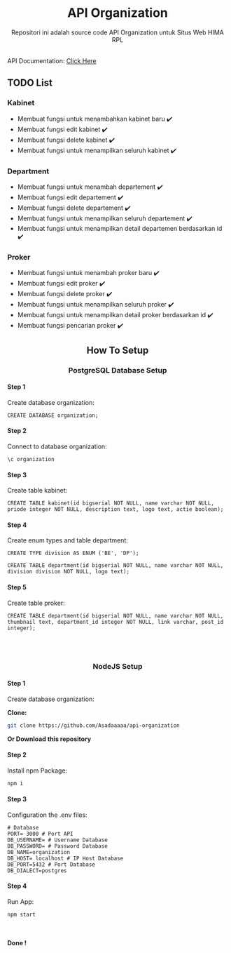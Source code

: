 
<div align="center">
  <h1>API Organization</h1>
  <p>Repositori ini adalah source code API Organization untuk Situs Web HIMA RPL</p>
</div>

<br>

<div align="left">
  API Documentation: <a href="API-docs.md">Click Here</a>
  <h2>TODO List</h2>
  <h3>Kabinet</h3>
  <ul>
    <li>Membuat fungsi untuk menambahkan kabinet baru ✔️</li>
    <li>Membuat fungsi edit kabinet ✔️</li>
    <li>Membuat fungsi delete kabinet ✔️</li>
    <li>Membuat fungsi untuk menampilkan seluruh kabinet ✔️</li>
  </ul>
  <h3>Department</h3>
  <ul>
    <li>Membuat fungsi untuk menambah departement ✔️</li>
    <li>Membuat fungsi edit departement ✔️</li>
    <li>Membuat fungsi delete departement ✔️</li>
    <li>Membuat fungsi untuk menampilkan seluruh departement ✔️</li>
    <li>Membuat fungsi untuk menampilkan detail  departemen berdasarkan id ✔️</li>
  </ul>
  <h3>Proker</h3>
  <ul>
    <li>Membuat fungsi untuk menambah proker baru ✔️</li>
    <li>Membuat fungsi edit proker ✔️</li>
    <li>Membuat fungsi delete proker ✔️</li>
    <li>Membuat fungsi untuk menampilkan seluruh proker ✔️</li>
    <li>Membuat fungsi untuk menampilkan detail proker berdasarkan id  ✔️</li>
    <li>Membuat fungsi pencarian proker ✔️</li>
  </ul>
</div>

<h2 align="center">How To Setup</h2>
<div align="left">
  <h3 align="center">PostgreSQL Database Setup</h3>
  <h4>Step 1</h4>
  <p>Create database organization:</p>

  ```postgresql
  CREATE DATABASE organization;
  ```
  
  <h4>Step 2</h4>
  <p>Connect to database organization:</p>

  ```postgresql
  \c organization
  ```
  
  <h4>Step 3</h4>
  <p>Create table kabinet:</p>
  
  ```postgresql
  CREATE TABLE kabinet(id bigserial NOT NULL, name varchar NOT NULL, priode integer NOT NULL, description text, logo text, actie boolean);
  ```
  
  <h4>Step 4</h4>
  <p>Create enum types and table department:</p>
  
  ```postgresql
  CREATE TYPE division AS ENUM ('BE', 'DP');
  ```
  ```postgresql
  CREATE TABLE department(id bigserial NOT NULL, name varchar NOT NULL, division division NOT NULL, logo text);
  ```
  
  <h4>Step 5</h4>
  <p>Create table proker:</p>
  
  ```postgresql
  CREATE TABLE department(id bigserial NOT NULL, name varchar NOT NULL, thumbnail text, department_id integer NOT NULL, link varchar, post_id integer);
  ```
</div>

<br><br>

<div align="left">
  <h3 align="center">NodeJS Setup</h3>
  <h4>Step 1</h4>
  <p>Create database organization:</p>

  <b>Clone:</b>

  ```bash
  git clone https://github.com/Asadaaaaa/api-organization
  ```

  <b>Or Download this repository</b>
  
  <h4>Step 2</h4>
  <p>Install npm Package:</p>

  ```bash
  npm i
  ```
  
  <h4>Step 3</h4>
  <p>Configuration the .env files:</p>

  ```shell
  # Database
  PORT= 3000 # Port API
  DB_USERNAME= # Username Database
  DB_PASSWORD= # Password Database
  DB_NAME=organization
  DB_HOST= localhost # IP Host Database
  DB_PORT=5432 # Port Database
  DB_DIALECT=postgres
  ```

  <h4>Step 4</h4>
  <p>Run App:</p>

  ```js
  npm start
  ```

<br><br>
<b>Done !</b>
</div>
